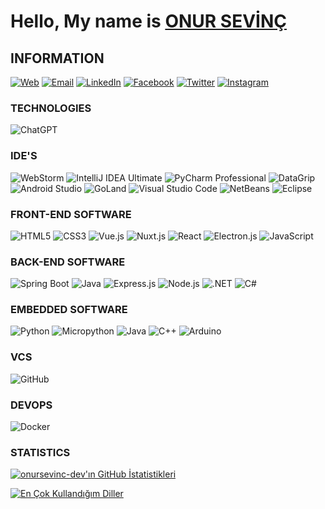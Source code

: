 # Hello, My name is [ONUR SEVİNÇ](https://github.com/onursevinc-dev)

## INFORMATION
[![Web](https://img.shields.io/badge/Web-0078D7?style=for-the-badge&logo=microsoft-edge&logoColor=white)](https://onursevinc.dev)
[![Email](https://img.shields.io/badge/Email-D14836?style=for-the-badge&logo=gmail&logoColor=white)](mailto:onursevinc.dev@gmail.com)
[![LinkedIn](https://img.shields.io/badge/LinkedIn-0077B5?style=for-the-badge&logo=linkedin&logoColor=white)](https://www.linkedin.com/in/onursevinc-dev/)
[![Facebook](https://img.shields.io/badge/Facebook-1877F2?style=for-the-badge&logo=facebook&logoColor=white)](https://www.facebook.com/onursevinc-dev/)
[![Twitter](https://img.shields.io/badge/Twitter-1DA1F2?style=for-the-badge&logo=twitter&logoColor=white)](https://www.twitter.com/onursevinc-dev/)
[![Instagram](https://img.shields.io/badge/Instagram-E4405F?style=for-the-badge&logo=instagram&logoColor=white)](https://www.instagram.com/onursevinc-dev/)


### TECHNOLOGIES
![ChatGPT](https://img.shields.io/badge/ChatGPT-008080?logo=OpenAI&logoColor=white&style=for-the-badge)


### IDE'S

![WebStorm](https://img.shields.io/badge/WebStorm-000000?logo=webstorm&logoColor=white&style=for-the-badge)
![IntelliJ IDEA Ultimate](https://img.shields.io/badge/IntelliJ%20IDEA%20Ultimate-000000?logo=intellij-idea&logoColor=white&style=for-the-badge)
![PyCharm Professional](https://img.shields.io/badge/PyCharm%20Professional-000000?logo=pycharm&logoColor=white&style=for-the-badge)
![DataGrip](https://img.shields.io/badge/DataGrip-000000?logo=datagrip&logoColor=white&style=for-the-badge)
![Android Studio](https://img.shields.io/badge/Android%20Studio-3DDC84?logo=android-studio&logoColor=white&style=for-the-badge)
![GoLand](https://img.shields.io/badge/GoLand-000000?logo=goland&logoColor=white&style=for-the-badge)
![Visual Studio Code](https://img.shields.io/badge/Visual%20Studio%20Code-007ACC?logo=visual-studio-code&logoColor=white&style=for-the-badge)
![NetBeans](https://img.shields.io/badge/NetBeans-1B6AC6?logo=apache-netbeans-ide&logoColor=white&style=for-the-badge)
![Eclipse](https://img.shields.io/badge/Eclipse-2C2255?logo=eclipse-ide&logoColor=white&style=for-the-badge)


### FRONT-END SOFTWARE

![HTML5](https://img.shields.io/badge/HTML5-E34F26?logo=html5&logoColor=white&style=for-the-badge)
![CSS3](https://img.shields.io/badge/CSS3-1572B6?logo=css3&logoColor=white&style=for-the-badge)
![Vue.js](https://img.shields.io/badge/Vue.js-4FC08D?logo=vue-dot-js&logoColor=white&style=for-the-badge)
![Nuxt.js](https://img.shields.io/badge/Nuxt.js-00C58E?logo=nuxt-dot-js&logoColor=white&style=for-the-badge)
![React](https://img.shields.io/badge/React-20232A?logo=react&logoColor=61DAFB&style=for-the-badge)
![Electron.js](https://img.shields.io/badge/Electron.js-47848F?logo=electron&logoColor=white&style=for-the-badge)
![JavaScript](https://img.shields.io/badge/JavaScript-F7DF1E?logo=javascript&logoColor=black&style=for-the-badge)

### BACK-END SOFTWARE

![Spring Boot](https://img.shields.io/badge/Spring_Boot-6DB33F?logo=spring-boot&logoColor=white&style=for-the-badge)
![Java](https://img.shields.io/badge/Java-ED8B00?logo=java&logoColor=white&style=for-the-badge)
![Express.js](https://img.shields.io/badge/Express.js-000000?logo=express&logoColor=white&style=for-the-badge)
![Node.js](https://img.shields.io/badge/Node.js-43853D?logo=node-dot-js&logoColor=white&style=for-the-badge)
![.NET](https://img.shields.io/badge/.NET-512BD4?logo=.net&logoColor=white&style=for-the-badge)
![C#](https://img.shields.io/badge/C%23-239120?logo=c-sharp&logoColor=white&style=for-the-badge)

### EMBEDDED SOFTWARE

![Python](https://img.shields.io/badge/Python-3776AB?logo=python&logoColor=white&style=for-the-badge)
![Micropython](https://img.shields.io/badge/Micropython-305AAA?logo=python&logoColor=white&style=for-the-badge)
![Java](https://img.shields.io/badge/Java-007396?logo=java&logoColor=white&style=for-the-badge)
![C++](https://img.shields.io/badge/C++-00599C?logo=c%2B%2B&logoColor=white&style=for-the-badge)
![Arduino](https://img.shields.io/badge/Arduino-00979D?logo=arduino&logoColor=white&style=for-the-badge)

### VCS
![GitHub](https://img.shields.io/badge/GitHub-181717?logo=github&logoColor=white&style=for-the-badge)

### DEVOPS
![Docker](https://img.shields.io/badge/Docker-2496ED?logo=docker&logoColor=white&style=for-the-badge)


### STATISTICS

[![onursevinc-dev'ın GitHub İstatistikleri](https://github-readme-stats.vercel.app/api?username=onursevinc-dev&&show_icons=true&locale=tr&include_all_commits=true&count_private=true&theme=radical)](https://github.com/onursevinc-dev)

[![En Çok Kullandığım Diller](https://github-readme-stats.vercel.app/api/top-langs/?username=onursevinc-dev&show_icons=true&locale=tr&langs_count=10&theme=radical)](https://github.com/onursevinc-dev)
